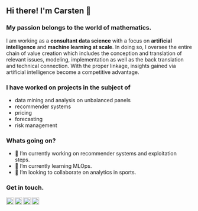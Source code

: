 ## Hi there! I'm Carsten 👋

### My passion belongs to the world of mathematics. 

I am working as a **consultant data science** with a focus on **artificial intelligence** and **machine learning at scale**. In doing so, I oversee the entire chain of value creation which includes the conception and translation of relevant issues, modeling, implementation as well as the back translation and technical connection. With the proper linkage, insights gained via artificial intelligence become a competitive advantage.  

### I have worked on projects in the subject of
* data mining and analysis on unbalanced panels
* recommender systems
* pricing
* forecasting
* risk management

### Whats going on?
- 🔭 I’m currently working on recommender systems and exploitation steps.
- 🌱 I’m currently learning MLOps.
- 👯 I’m looking to collaborate on analytics in sports.

### Get in touch.

[email]: mailto:carsten.frommhold@datadrivers.de
[instagram]: https://www.instagram.com/CarstenFrommhold/
[website]: https://www.carstenfrommhold.de
[twitter]: https://twitter.com/carstenfr91


[<img align="left" width="20px" src="https://cdn-icons-png.flaticon.com/128/1334/1334110.png" />][email]

[<img align="left" width="20px" src="https://cdn-icons-png.flaticon.com/512/66/66760.png" />][website]

[<img align="left" width="20px" src="https://cdn-icons-png.flaticon.com/512/1409/1409946.png" />][instagram]

[<img align="left" width="20px" src="https://cdn-icons-png.flaticon.com/512/733/733579.png" />][twitter]



<!--
**CarstenFrommhold/CarstenFrommhold** is a ✨ _special_ ✨ repository because its `README.md` (this file) appears on your GitHub profile.

Here are some ideas to get you started:

- 🔭 I’m currently working on ...
- 🌱 I’m currently learning ...
- 👯 I’m looking to collaborate on ...
- 🤔 I’m looking for help with ...
- 💬 Ask me about ...
- 📫 How to reach me: ...
- 😄 Pronouns: ...
- ⚡ Fun fact: ...
-->
